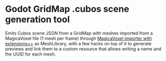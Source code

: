 # Godot GridMap .cubos scene generation tool

Emits Cubos scene JSON from a GridMap with meshes imported from a MagicaVoxel file (1 mesh per frame)
through [MagicaVoxel importer with extensions++](https://godotengine.org/asset-library/asset/1587)
as MeshLibrary, with a few hacks on top of it to generate previews and link them to a custom resource
that allows writing a name and the UUID for each mesh.
